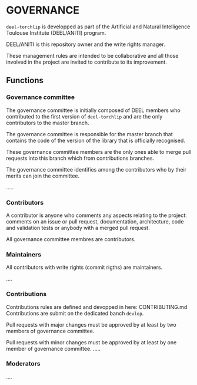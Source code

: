 # GOVERNANCE

`deel-torchlip` is developped as part of the Artificial and Natural Intelligence Toulouse Institute (DEEL/ANITI) program.

DEEL/ANITI is this repository owner and the write rights manager.

These management rules are intended to be collaborative and all those involved in the project are invited to contribute to its improvement.

##	Functions

###	Governance committee

The governance committee is initially composed of DEEL members who contributed to the first version of `deel-torchlip` and are the only contributors to the master branch.

The governance committee is responsible for the master branch that contains the code of the version of the library that is officially recognised. 

These governance committee members are the only ones able to merge pull requests into this branch which from contributions branches.

The governance committee identifies among the contributors who by their merits can join the committee.

.....

###	Contributors

A contributor is anyone who comments any aspects relating to the project: comments on an issue or pull request, documentation, architecture, code and validation tests or anybody with a merged pull request. 

All governance committee membres are contributors.

### Maintainers

All contributors with write rights (commit rigths) are maintainers.  

....

### Contributions

Contributions rules are defined and devopped in here: CONTRIBUTING.md
Contributions are submit on the dedicated banch `devlop`.

Pull requests with major changes must be approved by at least by two members of governance committee.

Pull requests with minor changes must be approved by at least by one member of governance committee.
.....

### Moderators

....
